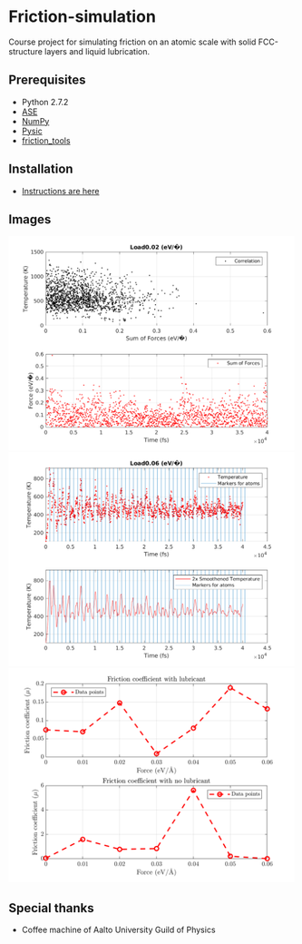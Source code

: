 

# Friction-simulation
Course project for simulating friction on an atomic scale with solid FCC-structure layers and liquid lubrication.

## Prerequisites
* Python 2.7.2
* [ASE](https://wiki.fysik.dtu.dk/ase/)
* [NumPy](http://numpy.scipy.org/)
* [Pysic](http://thynnine.github.com/pysic/)
* [friction_tools](https://users.aalto.fi/~asf/teaching/aalto_physics/tools.html)

## Installation
* [Instructions are here](https://users.aalto.fi/~asf/teaching/aalto_physics/)

## Images
![Friction simulation correlation](Conclusions/correlation_0.02.png)
![Friction simulation temperature](Conclusions/temperature_0.06.png)
![Friction simulation temperature](Conclusions/fricCoeffsCombined.png)

## Special thanks
* Coffee machine of Aalto University Guild of Physics
